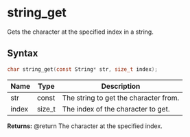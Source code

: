 # string_get

Gets the character at the specified index in a string.

## Syntax

```c
char string_get(const String* str, size_t index);
```

| Name | Type | Description |
| --- | --- | --- |
| str | const | The string to get the character from. |
| index | size_t | The index of the character to get. |

**Returns:** @return The character at the specified index.

